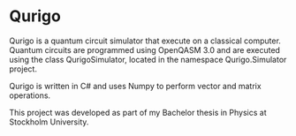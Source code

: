 # Qurigo

Qurigo is a quantum circuit simulator that execute on a classical computer.
Quantum circuits are programmed using OpenQASM 3.0 and are executed using 
the class QurigoSimulator, located in the namespace Qurigo.Simulator project.

Qurigo is written in C# and uses Numpy to perform vector and matrix operations.

This project was developed as part of my Bachelor thesis in Physics at 
Stockholm University.